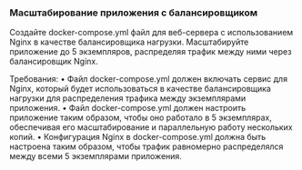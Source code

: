 
### Масштабирование приложения с балансировщиком

Создайте docker-compose.yml файл для веб-сервера с использованием Nginx в качестве балансировщика нагрузки. Масштабируйте приложение до 5 экземпляров, распределяя трафик между ними через балансировщик Nginx.

Требования:
•	Файл docker-compose.yml должен включать сервис для Nginx, который будет использоваться в качестве балансировщика нагрузки для распределения трафика между экземплярами приложения.
•	Файл docker-compose.yml должен настроить приложение таким образом, чтобы оно работало в 5 экземплярах, обеспечивая его масштабирование и параллельную работу нескольких копий.
•	Конфигурация Nginx в docker-compose.yml должна быть настроена таким образом, чтобы трафик равномерно распределялся между всеми 5 экземплярами приложения.